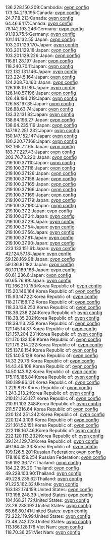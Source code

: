 136.228.150.209:Cambodia: [ovpn config](vpn/136_228_150_209.ovpn)  
173.34.219.195:Canada: [ovpn config](vpn/173_34_219_195.ovpn)  
24.77.8.213:Canada: [ovpn config](vpn/24_77_8_213.ovpn)  
64.46.6.117:Canada: [ovpn config](vpn/64_46_6_117.ovpn)  
78.142.193.246:Germany: [ovpn config](vpn/78_142_193_246.ovpn)  
91.193.75.5:Germany: [ovpn config](vpn/91_193_75_5.ovpn)  
101.141.132.55:Japan: [ovpn config](vpn/101_141_132_55.ovpn)  
103.201.129.170:Japan: [ovpn config](vpn/103_201_129_170.ovpn)  
103.201.129.18:Japan: [ovpn config](vpn/103_201_129_18.ovpn)  
103.201.129.226:Japan: [ovpn config](vpn/103_201_129_226.ovpn)  
116.81.28.197:Japan: [ovpn config](vpn/116_81_28_197.ovpn)  
118.240.70.11:Japan: [ovpn config](vpn/118_240_70_11.ovpn)  
122.132.131.146:Japan: [ovpn config](vpn/122_132_131_146.ovpn)  
123.224.5.164:Japan: [ovpn config](vpn/123_224_5_164.ovpn)  
124.208.70.160:Japan: [ovpn config](vpn/124_208_70_160.ovpn)  
126.108.19.180:Japan: [ovpn config](vpn/126_108_19_180.ovpn)  
126.140.57.196:Japan: [ovpn config](vpn/126_140_57_196.ovpn)  
126.48.194.219:Japan: [ovpn config](vpn/126_48_194_219.ovpn)  
126.58.197.35:Japan: [ovpn config](vpn/126_58_197_35.ovpn)  
126.88.63.74:Japan: [ovpn config](vpn/126_88_63_74.ovpn)  
133.32.131.82:Japan: [ovpn config](vpn/133_32_131_82.ovpn)  
138.64.196.27:Japan: [ovpn config](vpn/138_64_196_27.ovpn)  
138.64.235.119:Japan: [ovpn config](vpn/138_64_235_119.ovpn)  
147.192.251.232:Japan: [ovpn config](vpn/147_192_251_232.ovpn)  
150.147.152.147:Japan: [ovpn config](vpn/150_147_152_147.ovpn)  
180.220.77.168:Japan: [ovpn config](vpn/180_220_77_168.ovpn)  
182.165.72.65:Japan: [ovpn config](vpn/182_165_72_65.ovpn)  
183.77.227.43:Japan: [ovpn config](vpn/183_77_227_43.ovpn)  
203.76.73.220:Japan: [ovpn config](vpn/203_76_73_220.ovpn)  
219.100.37.110:Japan: [ovpn config](vpn/219_100_37_110.ovpn)  
219.100.37.118:Japan: [ovpn config](vpn/219_100_37_118.ovpn)  
219.100.37.126:Japan: [ovpn config](vpn/219_100_37_126.ovpn)  
219.100.37.158:Japan: [ovpn config](vpn/219_100_37_158.ovpn)  
219.100.37.165:Japan: [ovpn config](vpn/219_100_37_165.ovpn)  
219.100.37.166:Japan: [ovpn config](vpn/219_100_37_166.ovpn)  
219.100.37.169:Japan: [ovpn config](vpn/219_100_37_169.ovpn)  
219.100.37.179:Japan: [ovpn config](vpn/219_100_37_179.ovpn)  
219.100.37.190:Japan: [ovpn config](vpn/219_100_37_190.ovpn)  
219.100.37.2:Japan: [ovpn config](vpn/219_100_37_2.ovpn)  
219.100.37.24:Japan: [ovpn config](vpn/219_100_37_24.ovpn)  
219.100.37.29:Japan: [ovpn config](vpn/219_100_37_29.ovpn)  
219.100.37.54:Japan: [ovpn config](vpn/219_100_37_54.ovpn)  
219.100.37.56:Japan: [ovpn config](vpn/219_100_37_56.ovpn)  
219.100.37.81:Japan: [ovpn config](vpn/219_100_37_81.ovpn)  
219.100.37.90:Japan: [ovpn config](vpn/219_100_37_90.ovpn)  
223.133.151.61:Japan: [ovpn config](vpn/223_133_151_61.ovpn)  
42.124.57.18:Japan: [ovpn config](vpn/42_124_57_18.ovpn)  
59.128.169.98:Japan: [ovpn config](vpn/59_128_169_98.ovpn)  
59.136.81.182:Japan: [ovpn config](vpn/59_136_81_182.ovpn)  
60.101.189.168:Japan: [ovpn config](vpn/60_101_189_168.ovpn)  
60.61.236.6:Japan: [ovpn config](vpn/60_61_236_6.ovpn)  
60.65.76.99:Japan: [ovpn config](vpn/60_65_76_99.ovpn)  
112.166.210.153:Korea Republic of: [ovpn config](vpn/112_166_210_153.ovpn)  
115.20.146.164:Korea Republic of: [ovpn config](vpn/115_20_146_164.ovpn)  
115.93.147.22:Korea Republic of: [ovpn config](vpn/115_93_147_22.ovpn)  
118.217.158.112:Korea Republic of: [ovpn config](vpn/118_217_158_112.ovpn)  
118.33.138.253:Korea Republic of: [ovpn config](vpn/118_33_138_253.ovpn)  
118.36.238.224:Korea Republic of: [ovpn config](vpn/118_36_238_224.ovpn)  
118.38.35.202:Korea Republic of: [ovpn config](vpn/118_38_35_202.ovpn)  
118.39.113.235:Korea Republic of: [ovpn config](vpn/118_39_113_235.ovpn)  
121.145.14.37:Korea Republic of: [ovpn config](vpn/121_145_14_37.ovpn)  
121.157.204.231:Korea Republic of: [ovpn config](vpn/121_157_204_231.ovpn)  
121.170.132.158:Korea Republic of: [ovpn config](vpn/121_170_132_158.ovpn)  
121.179.214.222:Korea Republic of: [ovpn config](vpn/121_179_214_222.ovpn)  
125.137.8.154:Korea Republic of: [ovpn config](vpn/125_137_8_154.ovpn)  
125.140.5.128:Korea Republic of: [ovpn config](vpn/125_140_5_128.ovpn)  
14.33.29.76:Korea Republic of: [ovpn config](vpn/14_33_29_76.ovpn)  
14.43.49.108:Korea Republic of: [ovpn config](vpn/14_43_49_108.ovpn)  
14.50.143.92:Korea Republic of: [ovpn config](vpn/14_50_143_92.ovpn)  
175.115.185.84:Korea Republic of: [ovpn config](vpn/175_115_185_84.ovpn)  
180.189.86.131:Korea Republic of: [ovpn config](vpn/180_189_86_131.ovpn)  
1.229.8.67:Korea Republic of: [ovpn config](vpn/1_229_8_67.ovpn)  
1.243.213.2:Korea Republic of: [ovpn config](vpn/1_243_213_2.ovpn)  
210.121.165.127:Korea Republic of: [ovpn config](vpn/210_121_165_127.ovpn)  
210.91.103.248:Korea Republic of: [ovpn config](vpn/210_91_103_248.ovpn)  
211.57.216.64:Korea Republic of: [ovpn config](vpn/211_57_216_64.ovpn)  
220.124.251.242:Korea Republic of: [ovpn config](vpn/220_124_251_242.ovpn)  
220.124.3.109:Korea Republic of: [ovpn config](vpn/220_124_3_109.ovpn)  
221.161.52.151:Korea Republic of: [ovpn config](vpn/221_161_52_151.ovpn)  
222.118.167.46:Korea Republic of: [ovpn config](vpn/222_118_167_46.ovpn)  
222.120.113.232:Korea Republic of: [ovpn config](vpn/222_120_113_232.ovpn)  
39.124.129.73:Korea Republic of: [ovpn config](vpn/39_124_129_73.ovpn)  
49.164.45.33:Korea Republic of: [ovpn config](vpn/49_164_45_33.ovpn)  
109.126.5.201:Russian Federation: [ovpn config](vpn/109_126_5_201.ovpn)  
178.166.159.254:Russian Federation: [ovpn config](vpn/178_166_159_254.ovpn)  
159.192.36.177:Thailand: [ovpn config](vpn/159_192_36_177.ovpn)  
184.22.95.20:Thailand: [ovpn config](vpn/184_22_95_20.ovpn)  
49.228.103.90:Thailand: [ovpn config](vpn/49_228_103_90.ovpn)  
49.228.235.62:Thailand: [ovpn config](vpn/49_228_235_62.ovpn)  
91.225.162.32:Ukraine: [ovpn config](vpn/91_225_162_32.ovpn)  
163.182.174.159:United States: [ovpn config](vpn/163_182_174_159.ovpn)  
173.198.248.39:United States: [ovpn config](vpn/173_198_248_39.ovpn)  
184.168.21.72:United States: [ovpn config](vpn/184_168_21_72.ovpn)  
23.28.238.192:United States: [ovpn config](vpn/23_28_238_192.ovpn)  
68.66.80.141:United States: [ovpn config](vpn/68_66_80_141.ovpn)  
72.222.119.99:United States: [ovpn config](vpn/72_222_119_99.ovpn)  
73.48.242.123:United States: [ovpn config](vpn/73_48_242_123.ovpn)  
113.166.128.178:Viet Nam: [ovpn config](vpn/113_166_128_178.ovpn)  
118.70.36.251:Viet Nam: [ovpn config](vpn/118_70_36_251.ovpn)  
